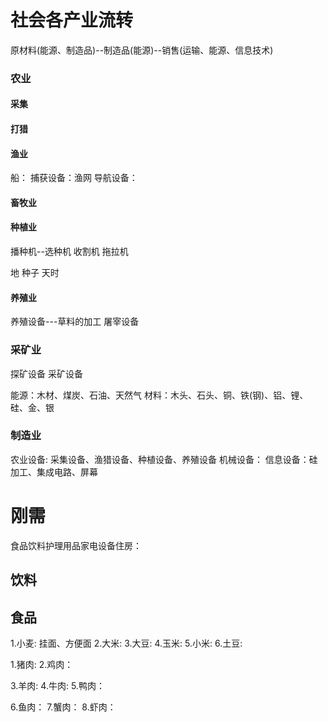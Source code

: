 # 社会各产业流转
原材料(能源、制造品)--制造品(能源)--销售(运输、能源、信息技术)

### 农业
#### 采集
#### 打猎
#### 渔业
船：
捕获设备：渔网
导航设备：

#### 畜牧业

#### 种植业
播种机--选种机
收割机
拖拉机

地
种子
天时

#### 养殖业
养殖设备---草料的加工
屠宰设备

### 采矿业 
探矿设备
采矿设备

能源：木材、煤炭、石油、天然气
材料：木头、石头、铜、铁(钢)、铝、锂、硅、金、银

### 制造业
农业设备: 采集设备、渔猎设备、种植设备、养殖设备
机械设备：
信息设备：硅加工、集成电路、屏幕

# 刚需
食品饮料护理用品家电设备住房：

## 饮料
## 食品
1.小麦: 挂面、方便面
2.大米:
3.大豆:
4.玉米:
5.小米:
6.土豆:

1.猪肉:
2.鸡肉：

3.羊肉:
4.牛肉:
5.鸭肉：

6.鱼肉：
7.蟹肉：
8.虾肉：



